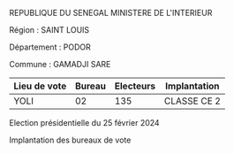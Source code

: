 REPUBLIQUE DU SENEGAL MINISTERE DE L'INTERIEUR

Région : SAINT LOUIS

Département : PODOR

Commune : GAMADJI SARE

| Lieu de vote | Bureau | Electeurs | Implantation |
| - | - | - | - |
| YOLI | 02 | 135 | CLASSE CE 2 |

<!-- PageNumber="14/32" -->

Election présidentielle du 25 février 2024

Implantation des bureaux de vote
